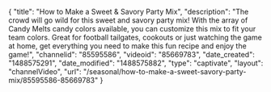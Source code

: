 {
    "title": "How to Make a Sweet & Savory Party Mix",
    "description": "The crowd will go wild for this sweet and savory party mix! With the array of Candy Melts candy colors available, you can customize this mix to fit your team colors. Great for football tailgates, cookouts or just watching the game at home, get everything you need to make this fun recipe and enjoy the game!",
    "channelid": "85595586",
    "videoid": "85669783",
    "date_created": "1488575291",
    "date_modified": "1488575882",
    "type": "captivate",
    "layout": "channelVideo",
    "url": "\/seasonal\/how-to-make-a-sweet-savory-party-mix\/85595586-85669783"
}